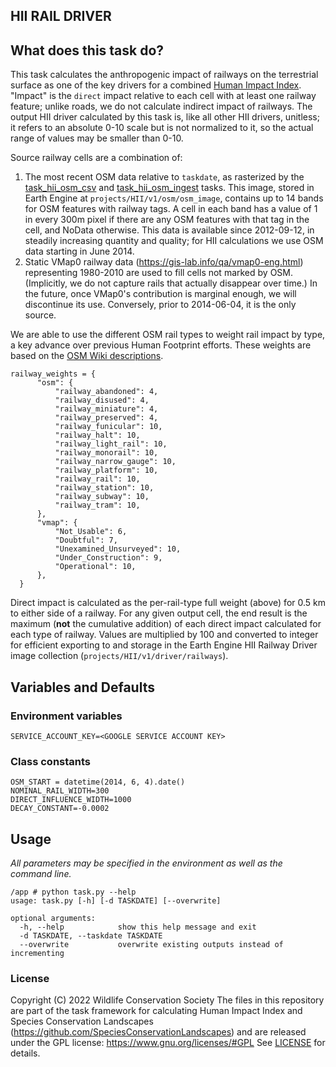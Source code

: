HII RAIL DRIVER
---------------

## What does this task do?

This task calculates the anthropogenic impact of railways on the terrestrial surface as one of the key
drivers for a combined [Human Impact Index](https://github.com/SpeciesConservationLandscapes/task_hii_weightedsum). 
"Impact" is the `direct` impact relative to each cell with at least one railway feature; unlike roads, we do not 
calculate indirect impact of railways. 
The output HII driver calculated by this task is, like all other HII drivers, unitless; it refers to an absolute 0-10
scale but is not normalized to it, so the actual range of values may be smaller than 0-10.

Source railway cells are a combination of:

1. The most recent OSM data relative to `taskdate`, as rasterized by the
   [task_hii_osm_csv](https://github.com/SpeciesConservationLandscapes/task_hii_osm_csv) and
   [task_hii_osm_ingest](https://github.com/SpeciesConservationLandscapes/task_hii_osm_ingest) tasks. This image,
   stored in Earth Engine at `projects/HII/v1/osm/osm_image`, contains up to 14
   bands for OSM features with railway tags. A cell in each band has a
   value of 1 in every 300m pixel if there are any OSM features with that tag in the cell, and NoData otherwise.
   This data is available since 2012-09-12, in steadily increasing quantity and quality; for HII calculations we 
   use OSM data starting in June 2014.
2. Static VMap0 railway data (https://gis-lab.info/qa/vmap0-eng.html) representing
   1980-2010 are used to fill cells not marked by OSM. (Implicitly, we do not capture rails that actually disappear
   over time.) In the future, once VMap0's contribution is marginal enough, we will discontinue its use. Conversely,
   prior to 2014-06-04, it is the only source.

We are able to use the different OSM rail types to weight rail impact by type, a key advance over previous Human
Footprint efforts. These weights are based on the 
[OSM Wiki descriptions](https://wiki.openstreetmap.org/wiki/Key:railway).

```
railway_weights = {
      "osm": {
          "railway_abandoned": 4,
          "railway_disused": 4,
          "railway_miniature": 4,
          "railway_preserved": 4,
          "railway_funicular": 10,
          "railway_halt": 10,
          "railway_light_rail": 10,
          "railway_monorail": 10,
          "railway_narrow_gauge": 10,
          "railway_platform": 10,
          "railway_rail": 10,
          "railway_station": 10,
          "railway_subway": 10,
          "railway_tram": 10,
      },
      "vmap": {
          "Not_Usable": 6,
          "Doubtful": 7,
          "Unexamined_Unsurveyed": 10,
          "Under_Construction": 9,
          "Operational": 10,
      },
  }
```

Direct impact is calculated as the per-rail-type full weight (above) for 0.5 km to either side of a railway. 
For any given output cell, the end result is the maximum (**not** the cumulative addition) of each direct 
impact calculated for each type of railway. Values are multiplied by 100 and converted to integer for efficient
exporting to and storage in the Earth Engine HII Railway Driver image collection (`projects/HII/v1/driver/railways`).

## Variables and Defaults

### Environment variables
```
SERVICE_ACCOUNT_KEY=<GOOGLE SERVICE ACCOUNT KEY>
```

### Class constants

```
OSM_START = datetime(2014, 6, 4).date()
NOMINAL_RAIL_WIDTH=300
DIRECT_INFLUENCE_WIDTH=1000
DECAY_CONSTANT=-0.0002
```

## Usage

*All parameters may be specified in the environment as well as the command line.*

```
/app # python task.py --help
usage: task.py [-h] [-d TASKDATE] [--overwrite]

optional arguments:
  -h, --help            show this help message and exit
  -d TASKDATE, --taskdate TASKDATE
  --overwrite           overwrite existing outputs instead of incrementing

```

### License
Copyright (C) 2022 Wildlife Conservation Society
The files in this repository  are part of the task framework for calculating 
Human Impact Index and Species Conservation Landscapes (https://github.com/SpeciesConservationLandscapes) 
and are released under the GPL license:
https://www.gnu.org/licenses/#GPL
See [LICENSE](./LICENSE) for details.
